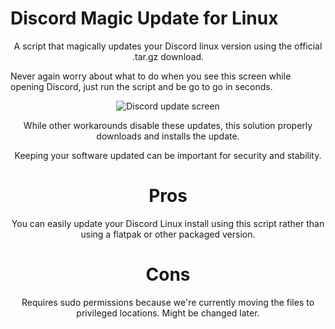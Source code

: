
# Discord Magic Update for Linux
<p align="center">A script that magically updates your Discord linux version using the official .tar.gz download.

Never again worry about what to do when you see this screen while opening Discord, just run the script and be go to go in seconds.</p>
<p align="center">
    <img src="https://i.imgur.com/JU36HzK.png" alt="Discord update screen">
</p>
<p align="center">While other workarounds disable these updates, this solution properly downloads and installs the update.</p>

<p align="center">Keeping your software updated can be important for security and stability.</p>

<h1 align="center">Pros</h1>
<p align="center">You can easily update your Discord Linux install using this script rather than using a flatpak or other packaged version.</p>

<h1 align="center">Cons</h1>
<p align="center">Requires sudo permissions because we're currently moving the files to privileged locations. Might be changed later.</p>
